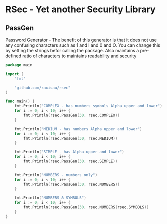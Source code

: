 # RSec - Yet another Security Library

## PassGen

Password Generator - The benefit of this generator is that it does not use any confusing characters such as 1 and l and 0 and O. You can change this by setting the strings befor calling the package. Also maintains a pre-defined ratio of characters to maintains readability and security

```go
package main

import (
    "fmt"

    "github.com/raxisau/rsec"
)

func main() {
    fmt.Println("COMPLEX - has numbers symbols Alpha upper and lower")
    for i := 0; i < 10; i++ {
        fmt.Println(rsec.PassGen(30, rsec.COMPLEX))
    }

    fmt.Println("MEDIUM - has numbers Alpha upper and lower")
    for i := 0; i < 10; i++ {
        fmt.Println(rsec.PassGen(30, rsec.MEDIUM))
    }

    fmt.Println("SIMPLE - has Alpha upper and lower")
    for i := 0; i < 10; i++ {
        fmt.Println(rsec.PassGen(30, rsec.SIMPLE))
    }

    fmt.Println("NUMBERS - numbers only")
    for i := 0; i < 10; i++ {
        fmt.Println(rsec.PassGen(30, rsec.NUMBERS))
    }

    fmt.Println("NUMBERS & SYMBOLS")
    for i := 0; i < 10; i++ {
        fmt.Println(rsec.PassGen(30, rsec.NUMBERS|rsec.SYMBOLS))
    }
}
```
